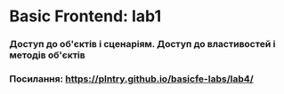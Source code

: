 # Basic Frontend: lab1
### Доступ до об'єктів і сценаріям. Доступ до властивостей і методів об'єктів
### Посилання: https://plntry.github.io/basicfe-labs/lab4/
